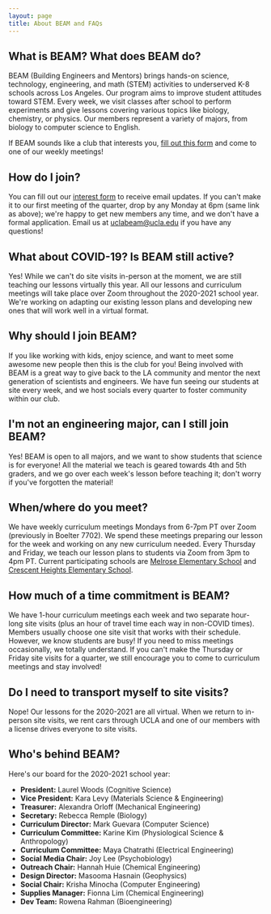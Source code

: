```yaml
---
layout: page
title: About BEAM and FAQs
---
```


## What is BEAM? What does BEAM do?

BEAM (Building Engineers and Mentors) brings hands-on science, technology, engineering, and math (STEM) activities to underserved K-8 schools across Los Angeles. Our program aims to improve student attitudes toward STEM. Every week, we visit classes after school to perform experiments and give lessons covering various topics like biology, chemistry, or physics. Our members represent a variety of majors, from biology to computer science to English.

If BEAM sounds like a club that interests you, [fill out this form]({{site.interest_form}}) and come to one of our weekly meetings!

## How do I join?

You can fill out our [interest form]({{site.interest_form}}) to receive email updates. If you can't make it to our first meeting of the quarter, drop by any Monday at 6pm (same link as above); we're happy to get new members any time, and we don't have a formal application. Email us at [uclabeam@ucla.edu](mailto:uclabeam@ucla.edu) if you have any questions!

## What about COVID-19? Is BEAM still active?

Yes! While we can't do site visits in-person at the moment, we are still teaching our lessons virtually this year. All our lessons and curriculum meetings will take place over Zoom throughout the 2020-2021 school year. We're working on adapting our existing lesson plans and developing new ones that will work well in a virtual format.

## Why should I join BEAM?

If you like working with kids, enjoy science, and want to meet some awesome new people then this is the club for you! Being involved with BEAM is a great way to give back to the LA community and mentor the next generation of scientists and engineers. We have fun seeing our students at site every week, and we host socials every quarter to foster community within our club.

## I'm not an engineering major, can I still join BEAM?

Yes! BEAM is open to all majors, and we want to show students that science is for everyone! All the material we teach is geared towards 4th and 5th graders, and we go over each week's lesson before teaching it; don't worry if you've forgotten the material!

## When/where do you meet?

We have weekly curriculum meetings Mondays from 6-7pm PT over Zoom (previously in Boelter 7702). We spend these meetings preparing our lesson for the week and working on any new curriculum needed. Every Thursday and Friday, we teach our lesson plans to students via Zoom from 3pm to 4pm PT. Current participating schools are [Melrose Elementary School](https://melrose-lausd-ca.schoolloop.com/) and [Crescent Heights Elementary School](https://crescentheightsmagnet-lausd-ca.schoolloop.com/).

## How much of a time commitment is BEAM?

We have 1-hour curriculum meetings each week and two separate hour-long site visits (plus an hour of travel time each way in non-COVID times). Members usually choose one site visit that works with their schedule. However, we know students are busy! If you need to miss meetings occasionally, we totally understand. If you can't make the Thursday or Friday site visits for a quarter, we still encourage you to come to curriculum meetings and stay involved!

## Do I need to transport myself to site visits?

Nope! Our lessons for the 2020-2021 are all virtual. When we return to in-person site visits, we rent cars through UCLA and one of our members with a license drives everyone to site visits.

## Who's behind BEAM?

Here's our board for the 2020-2021 school year:

- **President:** Laurel Woods (Cognitive Science)
- **Vice President:** Kara Levy (Materials Science & Engineering)
- **Treasurer:** Alexandra Orloff (Mechanical Engineering)
- **Secretary:** Rebecca Remple (Biology)
- **Curriculum Director:** Mark Guevara (Computer Science)
- **Curriculum Committee:** Karine Kim (Physiological Science & Anthropology)
- **Curriculum Committee:** Maya Chatrathi (Electrical Engineering)
- **Social Media Chair:** Joy Lee (Psychobiology)
- **Outreach Chair:** Hannah Huie (Chemical Engineering)
- **Design Director:** Masooma Hasnain (Geophysics)
- **Social Chair:** Krisha Minocha (Computer Engineering)
- **Supplies Manager:** Fionna Lim (Chemical Engineering)
- **Dev Team:** Rowena Rahman (Bioengineering)
